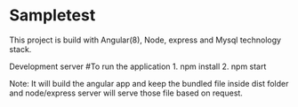 # Sampletest


This project is build with Angular(8), Node, express and Mysql technology stack.

Development server
#To run the application 1. npm install 2. npm start

Note: It will build the angular app and keep the bundled file inside dist folder and node/express server will serve those file based on request.